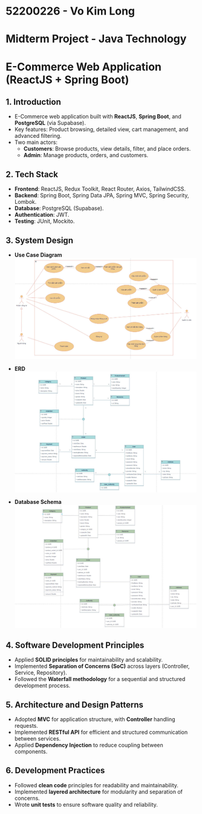# 52200226 - Vo Kim Long

# Midterm Project - Java Technology

# E-Commerce Web Application (ReactJS + Spring Boot)

## 1. Introduction

- E-Commerce web application built with **ReactJS**, **Spring Boot**, and **PostgreSQL** (via Supabase).
- Key features: Product browsing, detailed view, cart management, and advanced filtering.
- Two main actors:
  - **Customers**: Browse products, view details, filter, and place orders.
  - **Admin**: Manage products, orders, and customers.

## 2. Tech Stack

- **Frontend**: ReactJS, Redux Toolkit, React Router, Axios, TailwindCSS.
- **Backend**: Spring Boot, Spring Data JPA, Spring MVC, Spring Security, Lombok.
- **Database**: PostgreSQL (Supabase).
- **Authentication**: JWT.
- **Testing**: JUnit, Mockito.

## 3. System Design

- **Use Case Diagram**
  ![UseCase](snapshot/MainUseCase.jpg)

- **ERD**
  ![ERD](snapshot/ERD.jpg)

- **Database Schema**
  ![DBSchema](snapshot/DBSchema.jpg)

## 4. Software Development Principles

- Applied **SOLID principles** for maintainability and scalability.
- Implemented **Separation of Concerns (SoC)** across layers (Controller, Service, Repository).
- Followed the **Waterfall methodology** for a sequential and structured development process.

## 5. Architecture and Design Patterns

- Adopted **MVC** for application structure, with **Controller** handling requests.
- Implemented **RESTful API** for efficient and structured communication between services.
- Applied **Dependency Injection** to reduce coupling between components.

## 6. Development Practices

- Followed **clean code** principles for readability and maintainability.
- Implemented **layered architecture** for modularity and separation of concerns.
- Wrote **unit tests** to ensure software quality and reliability.
